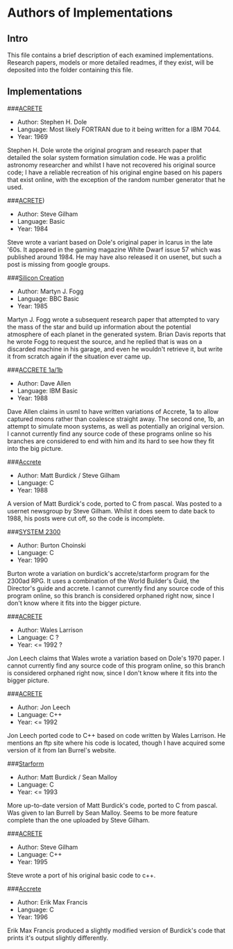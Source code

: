 # Authors of Implementations

## Intro

This file contains a brief description of each examined implementations. Research papers, models or more detailed readmes, if they exist, will be deposited 
into the folder containing this file.

## Implementations

###[ACRETE](https://scholar.google.com/scholar?cluster=2649232823724285381&hl=en&as_sdt=0,5)

- Author: Stephen H. Dole
- Language: Most likely FORTRAN due to it being written for a IBM 7044.
- Year: 1969

Stephen H. Dole wrote the original program and research paper that detailed the solar system formation simulation code. He was a prolific astronomy 
researcher and whilst I have not recovered his original source code; I have a reliable recreation of his original engine based on his papers that exist online, 
with the exception of the random number generator that he used.

###[ACRETE](https://groups.google.com/forum/#!topic/rec.arts.sf.science/2Xm6WP5n1F8))

- Author: Steve Gilham
- Language: Basic
- Year: 1984

Steve wrote a variant based on Dole's original paper in Icarus in the late '60s. It appeared in the gaming magazine White Dwarf issue 57 which was published 
around 1984. He may have also released it on usenet, but such a post is missing from google groups.


###[Silicon Creation](https://scholar.google.com/scholar?cluster=9385174980475541539&hl=en&as_sdt=0,5)

- Author: Martyn J. Fogg
- Language: BBC Basic
- Year: 1985

Martyn J. Fogg wrote a subsequent research paper that attempted to vary the mass of the star and build up information about the potential atmosphere of each 
planet in the generated system. Brian Davis reports that he wrote Fogg to request the source, and he replied that is was on a discarded machine in his 
garage, and even he wouldn't retrieve it, but write it from scratch again if the situation ever came up.

###[ACCRETE 1a/1b](https://scholar.google.com/scholar?cluster=9385174980475541539&hl=en&as_sdt=0,5)

- Author: Dave Allen
- Language: IBM Basic
- Year: 1988

Dave Allen claims in usml to have written variations of Accrete, 1a to allow captured moons rather than coalesce straight away. The second one, 1b, an attempt
to simulate moon systems, as well as potentially an original version. I cannot currently find any source code of these programs online so his branches are
considered to end with him and its hard to see how they fit into the big picture.

###[Accrete](https://groups.google.com/forum/#!topic/rec.arts.sf.science/2Xm6WP5n1F8)

- Author: Matt Burdick / Steve Gilham
- Language: C
- Year: 1988

A version of Matt Burdick's code, ported to C from pascal. Was posted to a usernet newsgroup by Steve Gilham. Whilst it does seem to date back to 1988, his 
posts were cut off, so the code is incomplete.

###[SYSTEM 2300](https://groups.google.com/forum/#!topic/rec.games.frp/uRaCg-xv6Ac)

- Author: Burton Choinski
- Language: C
- Year: 1990

Burton wrote a variation on burdick's accrete/starform program for the 2300ad RPG. It uses a combination of the World Builder's Guid, the Director's guide 
and accrete. I cannot currently find any source code of this program online, so this branch is considered orphaned right now, since I don't know where it 
fits into the bigger picture.


###[ACRETE](https://groups.google.com/forum/#!topic/sci.astro/9WzlczI3cL0)

- Author: Wales Larrison
- Language: C ?
- Year: <= 1992 ?

Jon Leech claims that Wales wrote a variation based on Dole's 1970 paper. I cannot currently find any source code of this program online, so this branch is 
considered orphaned right now, since I don't know where it fits into the bigger picture.

###[ACRETE](https://groups.google.com/forum/#!topic/sci.astro/9WzlczI3cL0)

- Author: Jon Leech
- Language: C++
- Year: <= 1992

Jon Leech ported code to C++ based on code written by Wales Larrison. He mentions an ftp site where his code is located, though I have acquired some version 
of it from Ian Burrel's website.

###[Starform](https://groups.google.com/forum/#!topic/rec.games.design/xp8edV1wyIE)

- Author: Matt Burdick / Sean Malloy 
- Language: C
- Year: <= 1993

More up-to-date version of Matt Burdick's code, ported to C from pascal. Was given to Ian Burrell by Sean Malloy. Seems to be more feature complete than the 
one uploaded by Steve Gilham.

###[ACRETE](https://groups.google.com/forum/#!topic/rec.arts.sf.science/2Xm6WP5n1F8)

- Author: Steve Gilham
- Language: C++
- Year: 1995

Steve wrote a port of his original basic code to c++.

###[Accrete](https://groups.google.com/forum/#!topic/rec.arts.sf.science/MqgYTuIf13w)

- Author: Erik Max Francis
- Language: C
- Year: 1996

Erik Max Francis produced a slightly modified version of Burdick's code that prints it's output slightly differently.